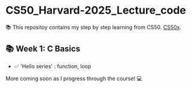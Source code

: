 # CS50_Harvard-2025_Lecture_code

:books: This repositoy contains my step by step learning from CS50. [CS50x](https://cs50.harvard.edu/x/2025/).

## :books: Week 1: C Basics 
- :white_check_mark: 'Hello series' : function, loop

More coming soon as I progress through the course! :computer:

